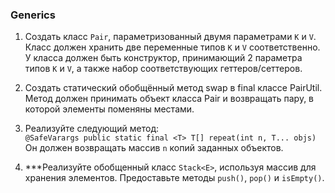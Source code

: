 ### Generics

1. Создать класс `Pair`, параметризованный двумя
параметрами `K` и `V`. Класс должен хранить две
переменные типов `K` и `V` соответственно. У
класса должен быть конструктор,
принимающий 2 параметра типов `K` и `V`, а
также набор соответствующих геттеров/сеттеров.

2. Создать статический обобщённый метод swap в final классе PairUtil.
 Метод должен принимать объект класса Pair и возвращать пару, в которой элементы поменяны местами.

3. Реализуйте следующий метод:\
   `@SafeVarargs public static final <T> T[] repeat(int n, T... objs)`\
   Он должен возвращать массив `n` копий заданных объектов.

4. ***Реализуйте обобщенный класс `Stack<E>`, используя массив для хранения элементов.
    Предоставьте методы `push()`, `рор()` и `isEmpty()`.